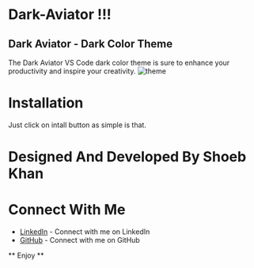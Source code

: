 # Dark-Aviator !!!

## Dark Aviator - Dark Color Theme

The Dark Aviator VS Code dark color theme is sure to enhance your productivity and inspire your creativity.
![theme](https://user-images.githubusercontent.com/90252942/231564038-5c481454-5f61-473d-ba92-4cecf80d1661.png)

# Installation
Just click on intall button as simple is that. 

# Designed And Developed By Shoeb Khan

# Connect With Me
* [LinkedIn](https://www.linkedin.com/in/shoeb-khan-7b1bb4228) - Connect with me on LinkedIn
* [GitHub](https://github.com/shoeb18) - Connect with me on GitHub

** Enjoy **
